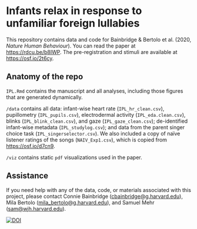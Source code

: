 # Infants relax in response to unfamiliar foreign lullabies

This repository contains data and code for Bainbridge & Bertolo et al. (2020, *Nature Human Behaviour*). You can read the paper at https://rdcu.be/b8IWP. The pre-registration and stimuli are available at https://osf.io/2t6cy.

## Anatomy of the repo
`IPL.Rmd` contains the manuscript and all analyses, including those figures that are generated dynamically.

`/data` contains all data: infant-wise heart rate (`IPL_hr_clean.csv`), pupillometry (`IPL_pupils.csv`), electrodermal activity (`IPL_eda.clean.csv`), blinks (`IPL_blink_clean.csv`), and gaze (`IPL_gaze_clean.csv`); de-identified infant-wise metadata (`IPL_studylog.csv`); and data from the parent singer choice task (`IPL_singerselector.csv`). We also included a copy of naïve listener ratings of the songs (`NAIV_Exp1.csv`), which is copied from https://osf.io/d7cn9.

`/viz` contains static `pdf` visualizations used in the paper.

## Assistance

If you need help with any of the data, code, or materials associated with this project, please contact Connie Bainbridge (cbainbridge@g.harvard.edu), Mila Bertolo (mila_bertolo@g.harvard.edu), and Samuel Mehr (sam@wjh.harvard.edu).

[![DOI](https://zenodo.org/badge/272135025.svg)](https://zenodo.org/badge/latestdoi/272135025)
